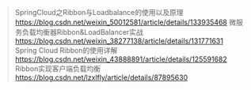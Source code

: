 > SpringCloud之Ribbon与Loadbalance的使用以及原理 https://blog.csdn.net/weixin_50012581/article/details/133935468
> 微服务负载均衡器Ribbon&LoadBalancer实战 https://blog.csdn.net/weixin_38277138/article/details/131771631
> Spring Cloud Ribbon的使用详解  https://blog.csdn.net/weixin_43888891/article/details/125591682
> Ribbon实现客户端负载均衡 https://blog.csdn.net/lzxlfly/article/details/87895630